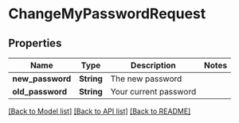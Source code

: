 # ChangeMyPasswordRequest

## Properties

Name | Type | Description | Notes
------------ | ------------- | ------------- | -------------
**new_password** | **String** | The new password | 
**old_password** | **String** | Your current password | 

[[Back to Model list]](../README.md#documentation-for-models) [[Back to API list]](../README.md#documentation-for-api-endpoints) [[Back to README]](../README.md)


